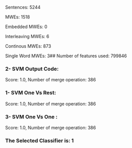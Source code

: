 Sentences: 5244

MWEs: 1518

Embedded MWEs: 0

Interleaving MWEs: 6

Continous MWEs: 873

Single Word MWEs: 3## Number of features used: 799846

### 2- SVM Output Code: 
Score: 1.0, Number of merge operation: 386
### 1- SVM One Vs Rest: 
Score: 1.0, Number of merge operation: 386
### 3- SVM One Vs One : 
Score: 1.0, Number of merge operation: 386
### The Selected Classifier is: 1
